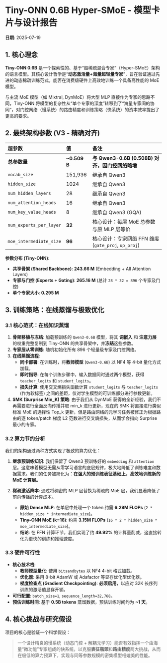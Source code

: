# Tiny-ONN 0.6B Hyper-SMoE - 模型卡片与设计报告

**日期**: 2025-07-19

## 1. 核心理念

**Tiny-ONN 0.6B** 是一个探索性的、基于“超稀疏混合专家”（Hyper-SMoE）架构的语言模型。其核心设计哲学是“**动态激活量+海量超轻量专家**”，旨在验证通过先进的动态稀疏训练范式，能否在消费级硬件上高效地训练一个具备高性能的 MoE 模型。

与主流 MoE 模型（如 Mixtral, DynMoE）将大型 MLP 直接作为专家的思路不同，Tiny-ONN 将模型的复杂性从“单个专家的深度”转移到了“海量专家间的协同”，对门控网络（慢系统）的路由精度和训练策略（快系统）的资本效率提出了更高的要求。

## 2. 最终架构参数 (V3 - 精确对齐)

| 超参数                  | 值             | 备注                                                         |
| :---------------------- | :------------- | :----------------------------------------------------------- |
| **总参数量**            | **~0.509 B**   | **与 Qwen3-0.6B (0.508B) 对齐，因门控网络略增**         |
| `vocab_size`            | 151,936        | 继承自 Qwen3                                                 |
| `hidden_size`           | 1024           | 继承自 Qwen3                                                 |
| `num_hidden_layers`     | 28             | 继承自 Qwen3                                                 |
| `num_attention_heads`   | 16             | 继承自 Qwen3                                                 |
| `num_key_value_heads`   | 8              | 继承自 Qwen3 (GQA)                                           |
| `num_experts_per_layer` | **32**         | 核心设计：每层 MoE 总参数与原 MLP 层等价                     |
| `moe_intermediate_size` | **96**         | 核心设计：专家网络 FFN 维度 (`gate_proj`, `up_proj`)         |

**参数分布 (Tiny-ONN):**

- **共享骨架 (Shared Backbone)**: **243.66 M** (Embedding + All Attention Layers)
- **专家与门控 (Experts + Gating)**: **265.16 M** (总计 `28 * 32 = 896` 个专家及门控)
- **单个专家大小**: **0.295 M**

## 3. 训练策略：在线蒸馏与极致优化

### 3.1 核心范式：在线知识蒸馏

1. **骨架移植与冻结**: 加载预训练的 `Qwen3-0.6B` 模型，将其 **词嵌入** 和 **注意力层** 的权重完整复制到 Tiny-ONN 的共享骨架中，并**冻结**这些参数。
2. **专家层从零训练**: 随机初始化所有 896 个轻量级专家及门控网络。
3. **在线蒸馏流程**:
   - **同卡部署**: 在训练时，将**教师模型** (`Qwen3-0.6B`) 以 NF4 等 4-bit 量化方式加载。
   - **即时指导**: 在每个训练步骤中，输入数据同时通过两个模型，获得 `teacher_logits` 和 `student_logits`。
   - **损失计算**: 使用交叉熵损失函数计算 `student_logits` 与 `teacher_logits` (作为软标签) 之间的差距，仅对学生模型的可训练部分进行参数更新。
4. **SMK (Surprise Min_K) 策略**: 由于我们从 DynMoE 获得的全新经验，我们不再需要进行全面反向传播并取 min_k 进行更新，现在的 SMK 将直接进行类似标准 MoE 的选择性 Top_k 更新，但是路由网络的元学习任务被修正为根据路由的逐 token/patch 梯度 L2 范数进行交叉熵损失，从而学会指向 Surprise 最小的专家。

### 3.2 算力节约分析

我们的架构通过两种方式实现了极致的算力优化：

1. **继承预训练知识**: 我们保留了 Qwen3 预训练好的 `embedding` 和 `attention` 层。这意味着模型无需从零学习语言的底层规律，极大地降低了训练难度和数据需求。我们的任务被简化为：**在强大的预训练表征基础上，高效地训练新的 MoE 计算层。**

2. **稀疏激活降本**: 通过将稠密的 MLP 层替换为稀疏的 MoE 层，我们显著降低了前向传播的计算成本。
   - **原始 Dense MLP**: 在单层中处理一个 token 约需 **6.29M FLOPs** (`2 * hidden_size * intermediate_size`)。
   - **Tiny-ONN MoE (k=16)**: 约需 **3.15M FLOPs** (`16 * 2 * hidden_size * moe_intermediate_size`)。
   - **结论**: 在 FFN 计算环节，我们实现了约 **49.92%** 的计算量削减，这直接转化为更快的训练和推理速度。

### 3.3 硬件可行性

- **核心技术栈**:
  - **教师模型量化**: 使用 `bitsandbytes` 以 NF4 4-bit 格式加载。
  - **优化器**: 采用 8-bit AdamW 或 Adafactor 等显存优化型优化器。
  - **梯度检查点 (Gradient Checkpointing)**: **必须启用**，以应对 32K 长序列训练的激活值显存开销。
- **可行配置**: `batch_size=1`, `sequence_length=32,768`。
- **预估训练时间**: 基于 **0.5B tokens** 蒸馏数据，预估训练时间约为 **~1 天**。

## 4. 核心挑战与研究假设

项目的核心是验证一个科学假设：

> 一个设计精良的慢系统（动态门控 + 解耦元学习）能否有效指挥一个由海量“微功能”专家组成的快系统，以克服**表征瓶颈**和**路由精度**两大挑战，从而在极低的算力预算下，实现与同等参数规模的密集模型相媲美的性能。
